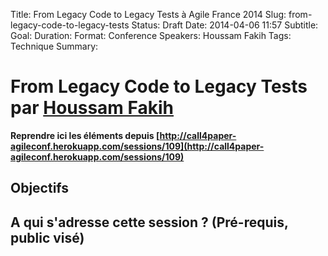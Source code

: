 Title: From Legacy Code to Legacy Tests à Agile France 2014 
Slug: from-legacy-code-to-legacy-tests
Status: Draft
Date: 2014-04-06 11:57
Subtitle: 
Goal: 
Duration: 
Format: Conference
Speakers: Houssam Fakih
Tags: Technique
Summary: 


# From Legacy Code to Legacy Tests par [Houssam Fakih](../bios/houssam-fakih.html)

**Reprendre ici les éléments depuis [http://call4paper-agileconf.herokuapp.com/sessions/109](http://call4paper-agileconf.herokuapp.com/sessions/109)**
## Objectifs

## A qui s'adresse cette session ? (Pré-requis, public visé)


